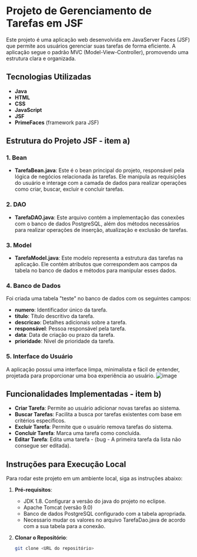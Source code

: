 # Projeto de Gerenciamento de Tarefas em JSF

Este projeto é uma aplicação web desenvolvida em JavaServer Faces (JSF) que permite aos usuários gerenciar suas tarefas de forma eficiente. A aplicação segue o padrão MVC (Model-View-Controller), promovendo uma estrutura clara e organizada.


## Tecnologias Utilizadas
- **Java**
- **HTML**
- **CSS**
- **JavaScript**
- **JSF**
- **PrimeFaces** (framework para JSF)


## Estrutura do Projeto JSF - item a)

### 1. **Bean**
- **TarefaBean.java**: Este é o bean principal do projeto, responsável pela lógica de negócios relacionada às tarefas. Ele manipula as requisições do usuário e interage com a camada de dados para realizar operações como criar, buscar, excluir e concluir tarefas.

### 2. **DAO**
- **TarefaDAO.java**: Este arquivo contém a implementação das conexões com o banco de dados PostgreSQL, além dos métodos necessários para realizar operações de inserção, atualização e exclusão de tarefas.

### 3. **Model**
- **TarefaModel.java**: Este modelo representa a estrutura das tarefas na aplicação. Ele contém atributos que correspondem aos campos da tabela no banco de dados e métodos para manipular esses dados.

### 4. **Banco de Dados**
Foi criada uma tabela "teste" no banco de dados com os seguintes campos:
- **numero**: Identificador único da tarefa.
- **titulo**: Título descritivo da tarefa.
- **descricao**: Detalhes adicionais sobre a tarefa.
- **responsável**: Pessoa responsável pela tarefa.
- **data**: Data de criação ou prazo da tarefa.
- **prioridade**: Nível de prioridade da tarefa.

### 5. **Interface do Usuário**
A aplicação possui uma interface limpa, minimalista e fácil de entender, projetada para proporcionar uma boa experiência ao usuário.
![image](https://github.com/user-attachments/assets/5c1c3b28-eebc-4f41-b8f7-8376cc1fe6d0)


## Funcionalidades Implementadas - item b)
- **Criar Tarefa**: Permite ao usuário adicionar novas tarefas ao sistema.
- **Buscar Tarefas**: Facilita a busca por tarefas existentes com base em critérios específicos.
- **Excluir Tarefa**: Permite que o usuário remova tarefas do sistema.
- **Concluir Tarefa**: Marca uma tarefa como concluída.
- **Editar Tarefa**: Edita uma tarefa - (bug - A primeira tarefa da lista não consegue ser editada).

## Instruções para Execução Local

Para rodar este projeto em um ambiente local, siga as instruções abaixo:

1. **Pré-requisitos**:
   - JDK 1.8. Configurar a versão do java do projeto no eclipse.
   - Apache Tomcat (versão 9.0)
   - Banco de dados PostgreSQL configurado com a tabela apropriada.
   - Necessario mudar os valores no arquivo TarefaDao.java de acordo com a sua tabela para a conexão. 

2. **Clonar o Repositório**:
   ```bash
   git clone <URL do repositório>
